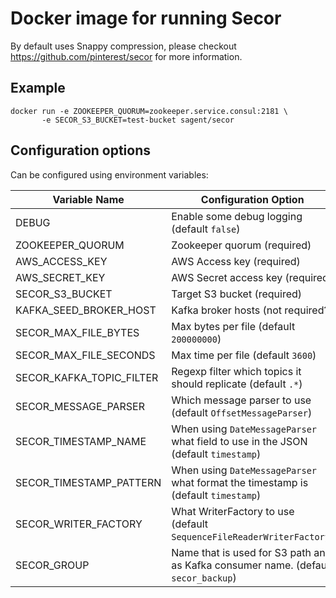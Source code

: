 # Docker image for running Secor

By default uses Snappy compression, please checkout https://github.com/pinterest/secor for more information.

## Example
```
docker run -e ZOOKEEPER_QUORUM=zookeeper.service.consul:2181 \
       -e SECOR_S3_BUCKET=test-bucket sagent/secor
```

## Configuration options 

Can be configured using environment variables:

Variable Name              | Configuration Option
---------------------------|---------------------------
DEBUG                      | Enable some debug logging (default `false`)
ZOOKEEPER_QUORUM           | Zookeeper quorum (required)
AWS_ACCESS_KEY             | AWS Access key (required)
AWS_SECRET_KEY             | AWS Secret access key (required)
SECOR_S3_BUCKET            | Target S3 bucket (required)
KAFKA_SEED_BROKER_HOST     | Kafka broker hosts (not required?)  
SECOR_MAX_FILE_BYTES       | Max bytes per file (default `200000000`)
SECOR_MAX_FILE_SECONDS     | Max time per file (default `3600`)
SECOR_KAFKA_TOPIC_FILTER   | Regexp filter which topics it should replicate (default `.*`)
SECOR_MESSAGE_PARSER       | Which message parser to use (default `OffsetMessageParser`)
SECOR_TIMESTAMP_NAME       | When using `DateMessageParser` what field to use in the JSON (default `timestamp`)
SECOR_TIMESTAMP_PATTERN    | When using `DateMessageParser` what format the timestamp is (default `timestamp`)
SECOR_WRITER_FACTORY       | What WriterFactory to use (default `SequenceFileReaderWriterFactory`)
SECOR_GROUP                | Name that is used for S3 path and as Kafka consumer name. (default `secor_backup`)

